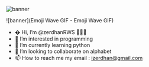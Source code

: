 ![banner](https://encrypted-tbn0.gstatic.com/images?q=tbn:ANd9GcRPBLognE5aV2G3lzhVwoNletkoEIQZSrpgOp_aXp4pBD17P5-uAm30FhjoHWM9Psx6vmY&usqp=CAU)

![banner](Emoji Wave GIF - Emoji Wave GIF)

- � Hi, I’m @zerdhanRWS 🖕😒🖕
- 👀 I’m interested in programming
- 🌱 I’m currently learning python
- 💞️ I’m looking to collaborate on alphabet
- 📫 How to reach me my email : izerdhan@gmail.com

<!---
zerdhanRWS/zerdhanRWS is a ✨ special ✨ repository because its `README.md` (this file) appears on your GitHub profile.
You can click the Preview link to take a look at your changes.
--->
